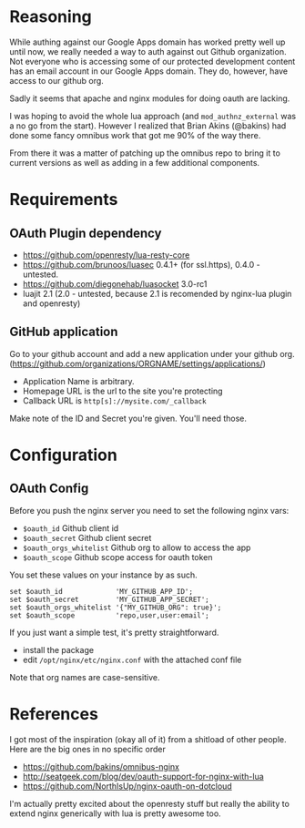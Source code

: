 # Reasoning
While authing against our Google Apps domain has worked pretty well up until now, we really needed a way to auth against out Github organization. Not everyone who is accessing some of our protected development content has an email account in our Google Apps domain. They do, however, have access to our github org.

Sadly it seems that apache and nginx modules for doing oauth are lacking.

I was hoping to avoid the whole lua approach (and `mod_authnz_external` was a no go from the start). However I realized that Brian Akins (@bakins) had done some fancy omnibus work that got me 90% of the way there.

From there it was a matter of patching up the omnibus repo to bring it to current versions as well as adding in a few additional components.


# Requirements

## OAuth Plugin dependency

- https://github.com/openresty/lua-resty-core
- https://github.com/brunoos/luasec 0.4.1+ (for ssl.https), 0.4.0 - untested.
- https://github.com/diegonehab/luasocket 3.0-rc1
- luajit 2.1 (2.0 - untested, because 2.1 is recomended by nginx-lua plugin and openresty)

## GitHub application
Go to your github account and add a new application under your github org. (https://github.com/organizations/ORGNAME/settings/applications/)

- Application Name is arbitrary.
- Homepage URL is the url to the site you're protecting
- Callback URL is `http[s]://mysite.com/_callback`

Make note of the ID and Secret you're given. You'll need those.

# Configuration

## OAuth Config

Before you push the nginx server you need to set the following nginx vars:

- ``$oauth_id`` Github client id
- ``$oauth_secret`` Github client secret
- ``$oauth_orgs_whitelist`` Github org to allow to access the app
- ``$oauth_scope`` Github scope access for oauth token

You set these values on your instance by as such.

    set $oauth_id             'MY_GITHUB_APP_ID';
    set $oauth_secret         'MY_GITHUB_APP_SECRET';
    set $oauth_orgs_whitelist '{"MY_GITHUB_ORG": true}';
    set $oauth_scope          'repo,user,user:email';


If you just want a simple test, it's pretty straightforward.

- install the package
- edit `/opt/nginx/etc/nginx.conf` with the attached conf file


Note that org names are case-sensitive.

# References
I got most of the inspiration (okay all of it) from a shitload of other people. Here are the big ones in no specific order

- https://github.com/bakins/omnibus-nginx
- http://seatgeek.com/blog/dev/oauth-support-for-nginx-with-lua
- https://github.com/NorthIsUp/nginx-oauth-on-dotcloud

I'm actually pretty excited about the openresty stuff but really the ability to extend nginx generically with lua is pretty awesome too.

